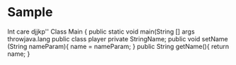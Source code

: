 # Sample

Int care djjkp''
Class Main {
public static void main(String [] args throwjava.lang
  public class player 
    private StringName;
      public void setName (String nameParam){
        name = nameParam;
        }
        public String getName(){
        return name;
        }
